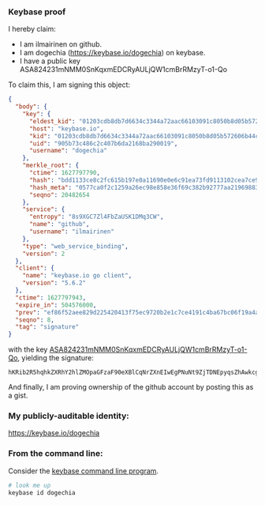 ### Keybase proof

I hereby claim:

  * I am ilmairinen on github.
  * I am dogechia (https://keybase.io/dogechia) on keybase.
  * I have a public key ASA824231mNMM0SnKqxmEDCRyAULjQW1cmBrRMzyT-o1-Qo

To claim this, I am signing this object:

```json
{
  "body": {
    "key": {
      "eldest_kid": "01203cdb8db7d6634c3344a72aac66103091c8050b8d05b572606b44ccf24fea35f90a",
      "host": "keybase.io",
      "kid": "01203cdb8db7d6634c3344a72aac66103091c8050b8d05b572606b44ccf24fea35f90a",
      "uid": "905b73c486c2c407b6da2168ba290019",
      "username": "dogechia"
    },
    "merkle_root": {
      "ctime": 1627797790,
      "hash": "bdd1133ce8c2fc615b197e0a11690e0e6c91ea73fd9113102cea7ce951d82dd30d04326fdb05ca990f9452f685a8c68817af451565cb125210d2939ad9dc2e1d",
      "hash_meta": "0577ca0f2c1259a26ec98e858e36f69c382b92777aa21969883a8407ed1b10b4",
      "seqno": 20482654
    },
    "service": {
      "entropy": "8s9XGC7Zl4FbZaUSK1DMq3CW",
      "name": "github",
      "username": "ilmairinen"
    },
    "type": "web_service_binding",
    "version": 2
  },
  "client": {
    "name": "keybase.io go client",
    "version": "5.6.2"
  },
  "ctime": 1627797943,
  "expire_in": 504576000,
  "prev": "ef86f52aee829d225420413f75ec9720b2e1c7ce4191c4ba67bc06f19a4a5746",
  "seqno": 8,
  "tag": "signature"
}
```

with the key [ASA824231mNMM0SnKqxmEDCRyAULjQW1cmBrRMzyT-o1-Qo](https://keybase.io/dogechia), yielding the signature:

```
hKRib2R5hqhkZXRhY2hlZMOpaGFzaF90eXBlCqNrZXnEIwEgPNuNt9ZjTDNEpyqsZhAwkcgFC40FtXJga0TM8k/qNfkKp3BheWxvYWTESpcCCMQg74b1Ku6CnSJUIEE/deyXILLhx85BkcS6Z7wG8ZpKV0bEIB1A7054ok6Vec9GaMb/ZUHgESVVlU99l6mI7L+UlPtvAgHCo3NpZ8RAPk9bv4VbIlwZ2CJSeGPMUY7DMZv7MwHzFdQb4Iqnk1H1lqSdX7V8X2X5l9P+/26H3kK0XJ5IbmxbA5UA1GhuB6hzaWdfdHlwZSCkaGFzaIKkdHlwZQildmFsdWXEIAiUnrtzpAHLIR6rMi4WkxiTUPriWwfdAuKgnvQz1Otjo3RhZ80CAqd2ZXJzaW9uAQ==

```

And finally, I am proving ownership of the github account by posting this as a gist.

### My publicly-auditable identity:

https://keybase.io/dogechia

### From the command line:

Consider the [keybase command line program](https://keybase.io/download).

```bash
# look me up
keybase id dogechia
```

